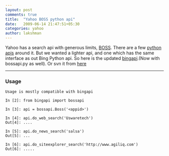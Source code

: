 ```yaml
---
layout: post
comments: true
title:  "Yahoo BOSS python api"
date:   2009-06-14 21:47:51+05:30
categories: yahoo
author: lakshman
---
```

Yahoo has a search api with generous limits, [BOSS](http://developer.yahoo.com/search/boss/). There are a few [python](http://www.google.co.in/search?q=boss+python+api) [apis](http://pysearch.sourceforge.net/) around it. But we wanted a lighter api, and one which has the same interface as out Bing Python api. So here is the updated [bingapi](http://pypi.python.org/pypi/bingapi/0.02).(Now with bossapi.py as well). Or svn it from [here](https://svn.uswaretech.com/bingapi/)

-------------

### Usage

    Usage is mostly compatible with bingapi

    In [2]: from bingapi import bossapi

    In [3]: api = bossapi.Boss('<appid>')

    In [4]: api.do_web_search('Uswaretech')
    Out[4]: ....

    In [5]: api.do_news_search('salsa')
    Out[5]: ...

    In [6]: api.do_siteexplorer_search('http://www.agiliq.com')
    Out[6]: .....






